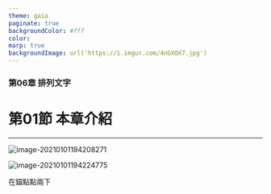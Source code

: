 ```yaml
---
theme: gaia
paginate: true
backgroundColor: #fff
color: 
marp: true
backgroundImage: url('https://i.imgur.com/4nGXOX7.jpg')
---
```

<style>
section h1 {
  color: #48011f
}
</style>

<!-- _class: lead -->

### 第06章 排列文字
# 第01節 本章介紹

---



![image-20210101194208271](../../../Library/Application%20Support/typora-user-images/image-20210101194208271.png)

![image-20210101194224775](https://i.imgur.com/ynVFVqv.png)

在錨點點兩下